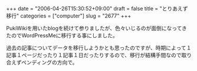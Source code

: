 +++
date = "2006-04-26T15:30:52+09:00"
draft = false
title = "とりあえず移行"
categories = ["computer"]
slug = "2677"
+++

PukiWikiを用いたblogを続けて参りましたが、色々いじるのが面倒になってきたのでWordPressMeに移行する事にしました。

過去の記事についてデータを移行しようかとも思ったのですが、時期によって１記事１ページだったり１記事１日だったりするので、移行が結構手間なので取り合えずペンディングの方向で。
